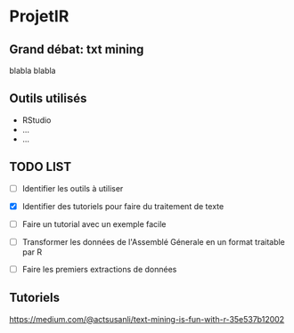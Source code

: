 # ProjetIR

## Grand débat: txt mining

blabla blabla


## Outils utilisés

* RStudio
* ...
* ...


##  TODO LIST

- [ ] Identifier les outils à utiliser
- [X] Identifier des tutoriels pour faire du traitement de texte
- [ ] Faire un tutorial avec un exemple facile 
- [ ] Transformer les données de l'Assemblé Génerale en un format traitable par R
- [ ] Faire les premiers extractions de données 


## Tutoriels
 https://medium.com/@actsusanli/text-mining-is-fun-with-r-35e537b12002
